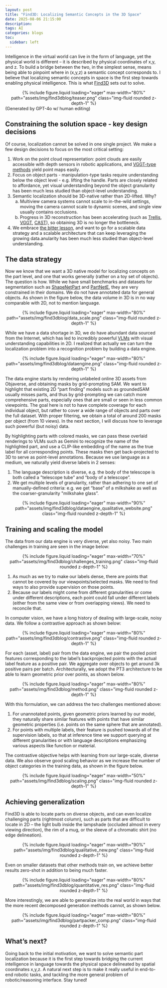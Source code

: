 ```yaml
---
layout: post
title: "Find3D: Localizing Semantic Concepts in the 3D Space"
date: 2025-08-06 21:15:00
description: 
tags: AI
categories: blogs
toc:
  sidebar: left
---
```


Intelligence in the virtual world can live in the form of language, yet the physical world is different – it is described by physical coordinates of x,y, and z. To build a bridge between the two, in the simplest sense, means being able to pinpoint where in (x,y,z) a semantic concept corresponds to. I believe that localizing semantic concepts in space is the first step towards enabling physical intelligence. This is what [Find3D](https://ziqi-ma.github.io/find3dsite/) sets out to solve.

<div class="row mt-3">
    <div class="col-sm mt-3 mt-md-0">
    <div align="center">
        {% include figure.liquid loading="eager" max-width="80%" path="assets/img/find3dblog/teaser.png" class="img-fluid rounded z-depth-1" %}
    </div>
    </div>
</div>
<div class="caption">
    (Generated by GPT-4o w/ human editing)
</div>

## Constraining the solution space - key design decisions
Of course, localization cannot be solved in one single project. We make a few design decisions to focus on the most critical setting:
<ol>
  <li>Work on the point cloud representation: point clouds are easily accessible with depth sensors in robotic applications, and <a href="https://arxiv.org/abs/2503.11651">VGGT-type methods</a> yield point maps easily.
  </li>
  <li>Focus on object parts - manipulation-type tasks require understanding below the object level - e.g. lifting the handle. Parts are closely related to affordance, yet visual understanding beyond the object granularity has been much less studied than object-level understanding.
  </li>
  <li>Semantic localization should be 3D-native rather than 2D-lifted. Why?
    <ol type="a">
      <li>Multiview camera systems cannot scale to in-the-wild settings, moving the camera cannot scale to dynamic scenes, and single view usually contains occlusions.</li>
      <li>Progress in 3D reconstruction has been accelerating (such as <a href="https://arxiv.org/abs/2412.01506">Trellis</a>, <a href="https://arxiv.org/abs/2503.11651">VGGT</a>, <a href="https://arxiv.org/abs/2502.12894">CAST</a>), so obtaining 3D is no longer the bottleneck.</li>
    </ol>
  </li>
  <li>We embrace <a href="http://www.incompleteideas.net/IncIdeas/BitterLesson.html">the bitter lesson</a>, and want to go for a scalable data strategy and a scalable architecture that can keep leveraging the growing data.anularity has been much less studied than object-level understanding.
  </li>
</ol>

## The data strategy
Now we know that we want a 3D native model for localizing concepts on the part level, and one that works generally (rather on a toy set of objects). The question is how. While we have small benchmarks and datasets for segmentation such as [ShapeNetPart](https://cs.stanford.edu/~ericyi/project_page/part_annotation/) and [PartNetE](https://partnet.cs.stanford.edu/), they are very constrained in their domains. We do not have annotated data for general objects. As shown in the figure below, the data volume in 3D is in no way comparable with 2D, not to mention language.

<div class="row mt-3">
    <div class="col-sm mt-3 mt-md-0">
    <div align="center">
        {% include figure.liquid loading="eager" max-width="80%" path="assets/img/find3dblog/data_scale.png" class="img-fluid rounded z-depth-1" %}
    </div>
    </div>
</div>

While we have a data shortage in 3D, we do have abundant data sourced from the Internet, which has led to incredibly powerful [VLMs](https://arxiv.org/abs/2410.21276) with visual understanding capabilities in 2D. I realized that actually we can turn the localization problem into a recognition problem by building a data engine.

<div class="row mt-3">
    <div class="col-sm mt-3 mt-md-0">
    <div align="center">
        {% include figure.liquid loading="eager" max-width="80%" path="assets/img/find3dblog/dataengine.png" class="img-fluid rounded z-depth-1" %}
    </div>
    </div>
</div>

The data engine starts by rendering unlabeled online 3D assets from Objaverse, and obtaining masks by grid-prompting SAM. We want to highlight that existing 2D “part finding” models such as groundedSAM usually misses parts, and thus by grid-prompting we can catch more comprehensive parts, especially ones that are small or seen in less common viewpoints. 
The goal here is not to have complete coverage for each individual object, but rather to cover a wide range of objects and parts over the full dataset. With proper filtering, we obtain a total of around 200 masks per object (from 10 views). In the next section, I will discuss how to leverage such powerful (but noisy) data.

By highlighting parts with colored masks, we can pass these overlaid renderings to VLMs such as Gemini to recognize the name of the highlighted part, and use a CLIP-like embedding of the name as the true label for all corresponding points. These masks then get back-projected to 3D to serve as point-level annotations. Because we use language as a medium, we naturally yield diverse labels in 2 senses:
1. The language description is diverse, e.g. the body of the telescope is both called a "telescope tube” and “body of a telescope”.
2. We get multiple levels of granularity, rather than adhering to one set of manually-defined criteria: e.g. we get “base” of a milkshake as well as the coarser-granularity "milkshake glass”.

<div class="row mt-3">
    <div class="col-sm mt-3 mt-md-0">
    <div align="center">
        {% include figure.liquid loading="eager" max-width="90%" path="assets/img/find3dblog/dataengine_qualitative_website.png" class="img-fluid rounded z-depth-1" %}
    </div>
    </div>
</div>


## Training and scaling the model
The data from our data engine is very diverse, yet also noisy. Two main challenges in training are seen in the image below: 
<div class="row mt-3">
    <div class="col-sm mt-3 mt-md-0">
    <div align="center">
        {% include figure.liquid loading="eager" max-width="70%" path="assets/img/find3dblog/challenges_training.png" class="img-fluid rounded z-depth-1" %}
    </div>
    </div>
</div>

1. As much as we try to make our labels dense, there are points that cannot be covered by our viewpoints/selected masks. We need to find ways to also provide supervision on those points.
2. Because our labels might come from different granularities or come under different descriptions, each point could fall under different labels (either from the same view or from overlapping views). We need to reconcile that.

In computer vision, we have a long history of dealing with large-scale, noisy data. We follow a contrastive approach as shown below:
<div class="row mt-3">
    <div class="col-sm mt-3 mt-md-0">
    <div align="center">
        {% include figure.liquid loading="eager" max-width="80%" path="assets/img/find3dblog/contrastive.png" class="img-fluid rounded z-depth-1" %}
    </div>
    </div>
</div>

For each (asset, label) pair from the data engine, we pair the pooled point features corresponding to the label’s backprojected points with the actual label feature as a positive pair. We aggregate over objects to get around 3k positive pairs per batch. Architecturally, we adopt the PT3 architecture to be able to learn geometric prior over points, as shown below.
<div class="row mt-3">
    <div class="col-sm mt-3 mt-md-0">
    <div align="center">
        {% include figure.liquid loading="eager" max-width="80%" path="assets/img/find3dblog/method.png" class="img-fluid rounded z-depth-1" %}
    </div>
    </div>
</div>

With this formulation, we can address the two challenges mentioned above: 
1. For unannotated points, given geometric priors learned by our model, they naturally share similar features with points that have similar geometric properties (i.e. points on the same sphere that are annotated).
2. For points with multiple labels, their feature is pushed towards all of the supervision labels, so that at inference time we support querying at different granularities or with language descriptions emphasizing various aspects like function or material.

The contrastive objective helps with learning from our large-scale, diverse data. We also observe good scaling behavior as we increase the number of object categories in the training data, as shown in the figure below.
<div class="row mt-3">
    <div class="col-sm mt-3 mt-md-0">
    <div align="center">
        {% include figure.liquid loading="eager" max-width="50%" path="assets/img/find3dblog/scaling.png" class="img-fluid rounded z-depth-1" %}
    </div>
    </div>
</div>

## Achieving generalization
Find3D is able to locate parts on diverse objects, and can even localize challenging parts (rightmost column), such as parts that are difficult to locate in 2D – the light bulb inside the lampshade (occluded almost in every viewing direction), the rim of a mug, or the sleeve of a chromatic shirt (no edge delineation).
<div class="row mt-3">
    <div class="col-sm mt-3 mt-md-0">
    <div align="center">
        {% include figure.liquid loading="eager" max-width="90%" path="assets/img/find3dblog/qualitative_new.png" class="img-fluid rounded z-depth-1" %}
    </div>
    </div>
</div>


Even on smaller datasets that other methods train on, we achieve better results zero-shot in addition to being much faster.
<div class="row mt-3">
    <div class="col-sm mt-3 mt-md-0">
    <div align="center">
        {% include figure.liquid loading="eager" max-width="80%" path="assets/img/find3dblog/quantitative_res.png" class="img-fluid rounded z-depth-1" %}
    </div>
    </div>
</div>

More interestingly, we are able to generalize into the real world in ways that the more recent decomposed generation methods cannot, as shown below.
<div class="row mt-3">
    <div class="col-sm mt-3 mt-md-0">
    <div align="center">
        {% include figure.liquid loading="eager" max-width="80%" path="assets/img/find3dblog/partpacker_comp.png" class="img-fluid rounded z-depth-1" %}
    </div>
    </div>
</div>

## What’s next?
Going back to the initial motivation, we want to solve semantic part localization because it is the first step towards bridging the current intelligence in language towards the physical space delineated by spatial coordinates x,y,z. A natural next step is to make it really useful in end-to-end robotic tasks, and tackling the more general problem of robotic/reasoning interface. Stay tuned!
